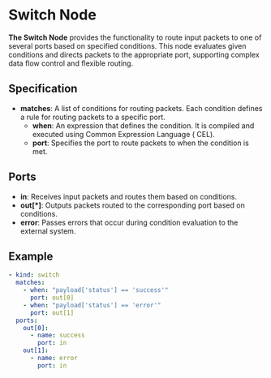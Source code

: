 # Switch Node

**The Switch Node** provides the functionality to route input packets to one of several ports based on specified
conditions. This node evaluates given conditions and directs packets to the appropriate port, supporting complex data
flow control and flexible routing.

## Specification

- **matches**: A list of conditions for routing packets. Each condition defines a rule for routing packets to a specific
  port.
    - **when**: An expression that defines the condition. It is compiled and executed using Common Expression Language (
      CEL).
    - **port**: Specifies the port to route packets to when the condition is met.

## Ports

- **in**: Receives input packets and routes them based on conditions.
- **out[*]**: Outputs packets routed to the corresponding port based on conditions.
- **error**: Passes errors that occur during condition evaluation to the external system.

## Example

```yaml
- kind: switch
  matches:
    - when: "payload['status'] == 'success'"
      port: out[0]
    - when: "payload['status'] == 'error'"
      port: out[1]
  ports:
    out[0]:
      - name: success
        port: in
    out[1]:
      - name: error
        port: in
```
